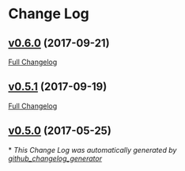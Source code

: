 # Change Log

## [v0.6.0](https://github.com/spi-x-i/flink-jpmml/tree/v0.6.0) (2017-09-21)
[Full Changelog](https://github.com/spi-x-i/flink-jpmml/compare/v0.5.1...v0.6.0)

## [v0.5.1](https://github.com/spi-x-i/flink-jpmml/tree/v0.5.1) (2017-09-19)
[Full Changelog](https://github.com/spi-x-i/flink-jpmml/compare/v0.5.0...v0.5.1)

## [v0.5.0](https://github.com/spi-x-i/flink-jpmml/tree/v0.5.0) (2017-05-25)


\* *This Change Log was automatically generated by [github_changelog_generator](https://github.com/skywinder/Github-Changelog-Generator)*